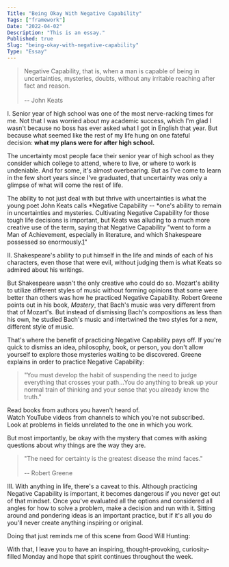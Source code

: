 ```yaml
---
Title: "Being Okay With Negative Capability"
Tags: ["framework"]
Date: "2022-04-02"
Description: "This is an essay."
Published: true
Slug: "being-okay-with-negative-capability"
Type: "Essay"
---
```

> Negative Capability, that is, when a man is capable of being in uncertainties, mysteries, doubts, without any irritable reaching after fact and reason.\
>\
> -- John Keats

I. Senior year of high school was one of the most nerve-racking times for me. Not that I was worried about my academic success, which I'm glad I wasn't because no boss has ever asked what I got in English that year. But because what seemed like the rest of my life hung on one fateful decision: **what my plans were for after high school.**

The uncertainty most people face their senior year of high school as they consider which college to attend, where to live, or where to work is undeniable. And for some, it's almost overbearing. But as I've come to learn in the few short years since I've graduated, that uncertainty was only a glimpse of what will come the rest of life.

The ability to not just deal with but thrive with uncertainties is what the young poet John Keats calls *Negative Capability -- *one's ability to remain in uncertainties and mysteries. Cultivating Negative Capability for those tough life decisions is important, but Keats was alluding to a much more creative use of the term, saying that Negative Capability "went to form a Man of Achievement, especially in literature, and which Shakespeare possessed so enormously.[1](https://daltonsbookshelf.substack.com/p/negative-capability#footnote-1)"

II. Shakespeare's ability to put himself in the life and minds of each of his characters, even those that were evil, without judging them is what Keats so admired about his writings.

But Shakespeare wasn't the only creative who could do so. Mozart's ability to utilize different styles of music without forming opinions that some were better than others was how he practiced Negative Capability. Robert Greene points out in his book, *Mastery*, that Bach's music was very different from that of Mozart's. But instead of dismissing Bach's compositions as less than his own, he studied Bach's music and intertwined the two styles for a new, different style of music.

That's where the benefit of practicing Negative Capability pays off. If you're quick to dismiss an idea, philosophy, book, or person, you don't allow yourself to explore those mysteries waiting to be discovered. Greene explains in order to practice Negative Capability:

> "You must develop the habit of suspending the need to judge everything that crosses your path...You do anything to break up your normal train of thinking and your sense that you already know the truth."

Read books from authors you haven't heard of.\
Watch YouTube videos from channels to which you're not subscribed.\
Look at problems in fields unrelated to the one in which you work.

But most importantly, be okay with the mystery that comes with asking questions about why things are the way they are.

> "The need for certainty is the greatest disease the mind faces."\
>\
> -- Robert Greene

III. With anything in life, there's a caveat to this. Although practicing Negative Capability is important, it becomes dangerous if you never get out of that mindset. Once you've evaluated all the options and considered all angles for how to solve a problem, make a decision and run with it. Sitting around and pondering ideas is an important practice, but if it's all you do you'll never create anything inspiring or original.

Doing that just reminds me of this scene from Good Will Hunting:

With that, I leave you to have an inspiring, thought-provoking, curiosity-filled Monday and hope that spirit continues throughout the week.